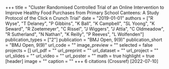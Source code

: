 +++
title = "Cluster Randomised Controlled Trial of an Online Intervention to Improve Healthy Food Purchases from Primary School Canteens: A Study Protocol of the Click n Crunch Trial"
date = "2019-01-01"
authors = ["R Wyse", "T Delaney", "P Gibbins", "K Ball", "K Campbell", "SL Yoong", "K Seward", "R Zoetemeyer", "C Rissel", "J Wiggers", "J Attia", "C Oldmeadow", "R Sutherland", "N Nathan", "K Reilly", "P Reeves", "L Wolfenden"]
publication_types = ["2"]
publication = "BMJ Open, 9(9)"
publication_short = "BMJ Open, 9(9)"
url_code = ""
image_preview = ""
selected = false
projects = []
url_pdf = ""
url_preprint = ""
url_dataset = ""
url_project = ""
url_slides = ""
url_video = ""
url_poster = ""
math = true
highlight = true
[header]
image = ""
caption = ""
+++
6 citations (Crossref) [2022-07-10]
